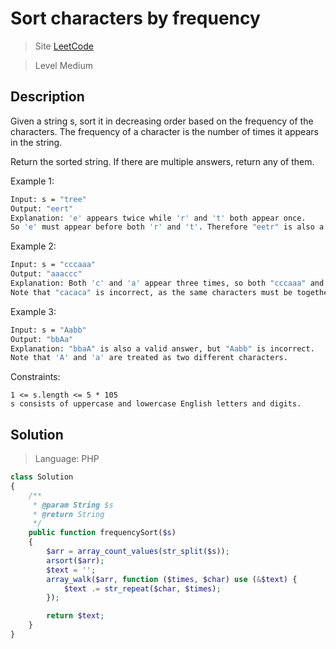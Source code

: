 Sort characters by frequency
====

> Site [LeetCode](https://leetcode.com/problems/sort-characters-by-frequency/)

> Level Medium

## Description

Given a string s, sort it in decreasing order based on the frequency of the characters. The frequency of a character is the number of times it appears in the string.

Return the sorted string. If there are multiple answers, return any of them.

Example 1:
```bash
Input: s = "tree"
Output: "eert"
Explanation: 'e' appears twice while 'r' and 't' both appear once.
So 'e' must appear before both 'r' and 't'. Therefore "eetr" is also a valid answer.
```

Example 2:
```bash
Input: s = "cccaaa"
Output: "aaaccc"
Explanation: Both 'c' and 'a' appear three times, so both "cccaaa" and "aaaccc" are valid answers.
Note that "cacaca" is incorrect, as the same characters must be together.
```

Example 3:
```bash
Input: s = "Aabb"
Output: "bbAa"
Explanation: "bbaA" is also a valid answer, but "Aabb" is incorrect.
Note that 'A' and 'a' are treated as two different characters.
```

Constraints:

    1 <= s.length <= 5 * 105
    s consists of uppercase and lowercase English letters and digits.

## Solution
> Language: PHP

```php
class Solution
{
    /**
     * @param String $s
     * @return String
     */
    public function frequencySort($s)
    {
        $arr = array_count_values(str_split($s));
        arsort($arr);
        $text = '';
        array_walk($arr, function ($times, $char) use (&$text) {
            $text .= str_repeat($char, $times);
        });

        return $text;
    }
}
```
